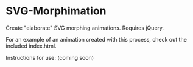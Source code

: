# SVG-Morphimation
Create "elaborate" SVG morphing animations. Requires jQuery.

For an example of an animation created with this process, check out the included index.html.

Instructions for use:
(coming soon)
